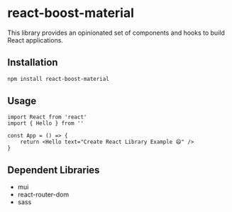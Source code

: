# react-boost-material

This library provides an opinionated set of components and hooks to build React applications.

## Installation

```bash
npm install react-boost-material
```

## Usage

```tsx
import React from 'react'
import { Hello } from ''

const App = () => {
    return <Hello text="Create React Library Example 😄" />
}
```

## Dependent Libraries

- mui
- react-router-dom
- sass

